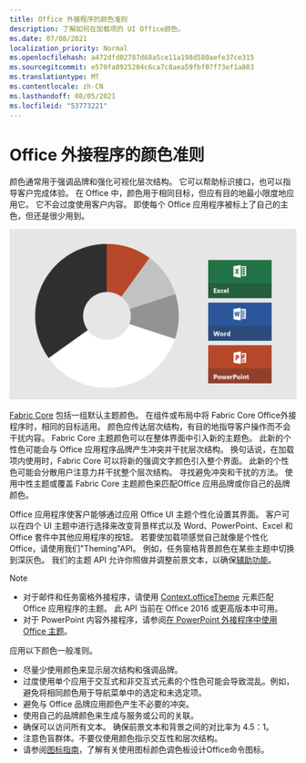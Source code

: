 ```yaml
---
title: Office 外接程序的颜色准则
description: 了解如何在加载项的 UI Office颜色。
ms.date: 07/08/2021
localization_priority: Normal
ms.openlocfilehash: a472dfd02787d68a5ce11a198d580aefe37ce315
ms.sourcegitcommit: e570fa8925204c6ca7c8aea59fbf07f73ef1a803
ms.translationtype: MT
ms.contentlocale: zh-CN
ms.lasthandoff: 08/05/2021
ms.locfileid: "53773221"
---
```

# <a name="color-guidelines-for-office-add-ins"></a>Office 外接程序的颜色准则

颜色通常用于强调品牌和强化可视化层次结构。 它可以帮助标识接口，也可以指导客户完成体验。 在 Office 中，颜色用于相同目标，但应有目的地最小限度地应用它。 它不会过度使用客户内容。 即使每个 Office 应用程序被标上了自己的主色，但还是很少用到。

![显示 Office、Excel、Word 和 PowerPoint 的配色方案。 主要颜色Office为黑白，次要颜色为浅灰色、深灰色和橙色。 文本的基准颜色Excel绿色，Word 为蓝色，PowerPoint橙色。](../images/office-addins-color-schemes.png)

[Fabric Core](fabric-core.md) 包括一组默认主题颜色。 在组件或布局中将 Fabric Core Office外接程序时，相同的目标适用。 颜色应传达层次结构，有目的地指导客户操作而不会干扰内容。 Fabric Core 主题颜色可以在整体界面中引入新的主题色。 此新的个性色可能会与 Office 应用程序品牌产生冲突并干扰层次结构。 换句话说，在加载项内使用时，Fabric Core 可以将新的强调文字颜色引入整个界面。 此新的个性色可能会分散用户注意力并干扰整个层次结构。 寻找避免冲突和干扰的方法。 使用中性主题或覆盖 Fabric Core 主题颜色来匹配Office 应用品牌或你自己的品牌颜色。

Office 应用程序使客户能够通过应用 Office UI 主题个性化设置其界面。 客户可以在四个 UI 主题中进行选择来改变背景样式以及 Word、PowerPoint、Excel 和 Office 套件中其他应用程序的按钮。 若要使加载项感觉自己就像是个性化Office，请使用我们"Theming"API。 例如，任务窗格背景颜色在某些主题中切换到深灰色。 我们的主题 API 允许你照做并调整前景文本，以确保[辅助功能](../design/accessibility-guidelines.md)。

> [!NOTE]
>
> - 对于邮件和任务窗格外接程序，请使用 [Context.officeTheme](/javascript/api/office/office.context) 元素匹配 Office 应用程序的主题。 此 API 当前在 Office 2016 或更高版本中可用。
> - 对于 PowerPoint 内容外接程序，请参阅[在 PowerPoint 外接程序中使用 Office 主题](../powerpoint/use-document-themes-in-your-powerpoint-add-ins.md)。

应用以下颜色一般准则。

- 尽量少使用颜色来显示层次结构和强调品牌。
- 过度使用单个应用于交互式和非交互式元素的个性色可能会导致混乱。例如，避免将相同颜色用于导航菜单中的选定和未选定项。
- 避免与 Office 品牌应用颜色产生不必要的冲突。
- 使用自己的品牌颜色来生成与服务或公司的关联。
- 确保可以访问所有文本。 确保前景文本和背景之间的对比率为 4.5：1。
- 注意色盲群体。不要仅使用颜色指示交互性和层次结构。
- 请参阅[图标指南](../design/add-in-icons.md)，了解有关使用图标颜色调色板设计Office命令图标。
